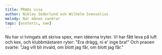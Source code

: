 ```yaml
---
title: PRAOs visa
author: Niklas Söderlund och Wilhelm Svenselius
melody: När månen vandrar
tags: [esoteric, swe]
---
```


Nu har vi tvingats att skriva spex,
men idéerna tryter.
Vi har fått leva på luft och kex,
och klubbmästaren ryter:
"Era drägg, ni e' inge bra!"
Och praoen svarte:
"Jag vill bli invald,
om blott jag får, om blott jag får."
